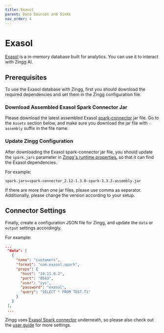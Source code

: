 ```yaml
---
title: Exasol
parent: Data Sources and Sinks
nav_order: 4
---
```


# Exasol

[Exasol](https://www.exasol.com/) is a in-memory database built for analytics. You can use it to interact with Zingg AI.

## Prerequisites

To use the Exasol database with Zingg, first you should download the required
dependencies and set them in the Zingg configuration file.

### Download Assembled Exasol Spark Connector Jar

Please download the latest assembled Exasol [spark-connector](https://github.com/exasol/spark-connector/releases) jar file. Go to the `Assets` section below, and make sure you download the jar file with `-assembly` suffix in the file name.

### Update Zingg Configuration

After downloading the Exasol spark-connector jar file, you should update the `spark.jars` parameter in [Zingg's runtime properties.](../stepbystep/zingg-runtime-properties.md) so that it can find the Exasol dependencies.

For example:

```
spark.jars=spark-connector_2.12-1.3.0-spark-3.3.2-assembly.jar
```

If there are more than one jar files, please use comma as separator. Additionally, please change the version according to your setup.

## Connector Settings

Finally, create a configuration JSON file for Zingg, and update the `data` or `output` settings accordingly.

For example:

```json
...
 "data": [
   {
     "name": "customers",
     "format": "com.exasol.spark",
     "props": {
       "host": "10.11.0.2",
       "port": "8563",
       "user": "sys",
       "password": "exasol",
       "query": "SELECT * FROM TEST.T1"
     }
   }
 ],
 ...
```
Zingg uses [Exasol Spark connector](https://github.com/exasol/spark-connector) underneath, so please also check out the [user guide](https://github.com/exasol/spark-connector/blob/main/doc/user_guide/user_guide.md) for more settings.
